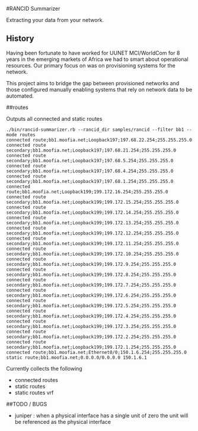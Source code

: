 #RANCID Summarizer

Extracting your data from your network.

## History

Having been fortunate to have worked for UUNET MCI/WorldCom for 8 years in the emerging markets of Africa we had to smart about operational resources. 
Our primary focus on was on provisioning systems for the network. 

This project aims to bridge the gap between provisioned networks and those configured manually enabling systems that rely on network data to be automated.

##routes

Outputs all connected and static routes

```
./bin/rancid-summarizer.rb --rancid_dir samples/rancid --filter bb1 --mode routes
connected route;bb1.moofia.net;Loopback197;197.68.22.254;255.255.255.0
connected route secondary;bb1.moofia.net;Loopback197;197.68.21.254;255.255.255.0
connected route secondary;bb1.moofia.net;Loopback197;197.68.5.254;255.255.255.0
connected route secondary;bb1.moofia.net;Loopback197;197.68.4.254;255.255.255.0
connected route secondary;bb1.moofia.net;Loopback197;197.68.1.254;255.255.255.0
connected route;bb1.moofia.net;Loopback199;199.172.16.254;255.255.255.0
connected route secondary;bb1.moofia.net;Loopback199;199.172.15.254;255.255.255.0
connected route secondary;bb1.moofia.net;Loopback199;199.172.14.254;255.255.255.0
connected route secondary;bb1.moofia.net;Loopback199;199.172.13.254;255.255.255.0
connected route secondary;bb1.moofia.net;Loopback199;199.172.12.254;255.255.255.0
connected route secondary;bb1.moofia.net;Loopback199;199.172.11.254;255.255.255.0
connected route secondary;bb1.moofia.net;Loopback199;199.172.10.254;255.255.255.0
connected route secondary;bb1.moofia.net;Loopback199;199.172.9.254;255.255.255.0
connected route secondary;bb1.moofia.net;Loopback199;199.172.8.254;255.255.255.0
connected route secondary;bb1.moofia.net;Loopback199;199.172.7.254;255.255.255.0
connected route secondary;bb1.moofia.net;Loopback199;199.172.6.254;255.255.255.0
connected route secondary;bb1.moofia.net;Loopback199;199.172.5.254;255.255.255.0
connected route secondary;bb1.moofia.net;Loopback199;199.172.4.254;255.255.255.0
connected route secondary;bb1.moofia.net;Loopback199;199.172.3.254;255.255.255.0
connected route secondary;bb1.moofia.net;Loopback199;199.172.2.254;255.255.255.0
connected route secondary;bb1.moofia.net;Loopback199;199.172.1.254;255.255.255.0
connected route;bb1.moofia.net;Ethernet0/0;150.1.6.254;255.255.255.0
static route;bb1.moofia.net;0.0.0.0/0.0.0.0 150.1.6.1
```

Currently collects the following

* connected routes
* static routes
* static routes vrf
 
##TODO / BUGS

* juniper : when a physical interface has a single unit of zero the unit will be referenced as the physical interface

